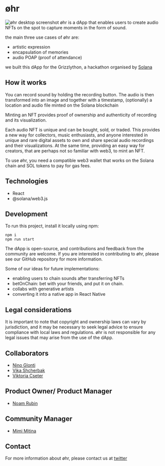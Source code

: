 # øhr
![øhr desktop screenshot](https://github.com/noamrubin22/ohr/blob/main/ohr-frontend/public/desktop-screenshot.png)
øhr is a dApp that enables users to create audio NFTs on the spot to capture moments in the form of sound.

the main three use cases of øhr are:

- artistic expression
- encapsulation of memories
- audio POAP (proof of attendance)

we built this dApp for the Grizzlython, a hackathon organised by [Solana](https://solana.com/)

## How it works

You can record sound by holding the recording button. The audio is then transformed into an image and together with a timestamp, (optionally) a location and audio file minted on the Solana blockchain

Minting an NFT provides proof of ownership and authenticity of recording and its visualization.

Each audio NFT is unique and can be bought, sold, or traded. This provides a new way for collectors, music enthusiasts, and anyone interested in unique and rare digital assets to own and share special audio recordings and their visualizations. At the same time, providing an easy way for creators, that are perhaps not so familiar with web3, to mint an NFT. 

To use øhr, you need a compatible web3 wallet that works on the Solana chain and SOL tokens to pay for gas fees.

## Technologies

- React
- @solana/web3.js

## Development

To run this project, install it locally using npm:

```
npm i
npm run start
```

The dApp is open-source, and contributions and feedback from the community are welcome. If you are interested in contributing to øhr, please see our GitHub repository for more information. 

Some of our ideas for future implementations:
- enabling users to chain sounds after transferring NFTs
- betOnChain: bet with your friends, and put it on chain.
- collabs with generative artists
- converting it into a native app in React Native

## Legal considerations

It is important to note that copyright and ownership laws can vary by jurisdiction, and it may be necessary to seek legal advice to ensure compliance with local laws and regulations. øhr is not responsible for any legal issues that may arise from the use of the dApp.

## Collaborators

- [Nino Glonti](https://github.com/NinoGlonti)
- [Vika Shcherbak](https://github.com/uuuuuvika)
- [Viktoria Cseter](https://github.com/dievickie)

## Product Owner/ Product Manager

- [Noam Rubin](https://github.com/noamrubin22)

## Community Manager

- [Mimi Mitina](https://twitter.com/mimimusics)

## Contact

For more information about øhr, please contact us at [twitter](https://twitter.com/ohr_xyz)
